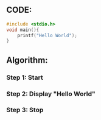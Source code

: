 ## CODE:
```c
#include <stdio.h>
void main(){
    printf("Hello World");
}
```

## Algorithm:

### Step 1: Start

### Step 2: Display "Hello World"

### Step 3: Stop